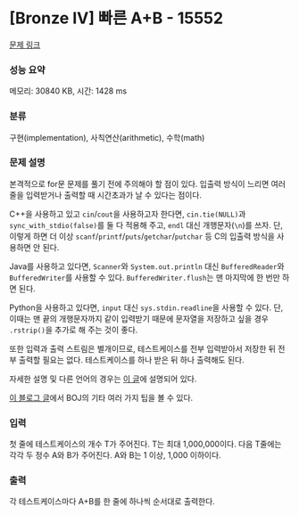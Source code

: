 # [Bronze IV] 빠른 A+B - 15552 

[문제 링크](https://www.acmicpc.net/problem/15552) 

### 성능 요약

메모리: 30840 KB, 시간: 1428 ms

### 분류

구현(implementation), 사칙연산(arithmetic), 수학(math)

### 문제 설명

<p style="user-select: auto;">본격적으로 for문 문제를 풀기 전에 주의해야 할 점이 있다. 입출력 방식이 느리면 여러 줄을 입력받거나 출력할 때 시간초과가 날 수 있다는 점이다.</p>

<p style="user-select: auto;">C++을 사용하고 있고 <code style="user-select: auto;">cin</code>/<code style="user-select: auto;">cout</code>을 사용하고자 한다면, <code style="user-select: auto;">cin.tie(NULL)</code>과 <code style="user-select: auto;">sync_with_stdio(false)</code>를 둘 다 적용해 주고, <code style="user-select: auto;">endl</code> 대신 개행문자(<code style="user-select: auto;">\n</code>)를 쓰자. 단, 이렇게 하면 더 이상 <code style="user-select: auto;">scanf</code>/<code style="user-select: auto;">printf</code>/<code style="user-select: auto;">puts</code>/<code style="user-select: auto;">getchar</code>/<code style="user-select: auto;">putchar</code> 등 C의 입출력 방식을 사용하면 안 된다.</p>

<p style="user-select: auto;">Java를 사용하고 있다면, <code style="user-select: auto;">Scanner</code>와 <code style="user-select: auto;">System.out.println</code> 대신 <code style="user-select: auto;">BufferedReader</code>와 <code style="user-select: auto;">BufferedWriter</code>를 사용할 수 있다. <code style="user-select: auto;">BufferedWriter.flush</code>는 맨 마지막에 한 번만 하면 된다.</p>

<p style="user-select: auto;">Python을 사용하고 있다면, <code style="user-select: auto;">input</code> 대신 <code style="user-select: auto;">sys.stdin.readline</code>을 사용할 수 있다. 단, 이때는 맨 끝의 개행문자까지 같이 입력받기 때문에 문자열을 저장하고 싶을 경우 <code style="user-select: auto;">.rstrip()</code>을 추가로 해 주는 것이 좋다.</p>

<p style="user-select: auto;">또한 입력과 출력 스트림은 별개이므로, 테스트케이스를 전부 입력받아서 저장한 뒤 전부 출력할 필요는 없다. 테스트케이스를 하나 받은 뒤 하나 출력해도 된다.</p>

<p style="user-select: auto;">자세한 설명 및 다른 언어의 경우는 <a href="http://www.acmicpc.net/board/view/22716" style="user-select: auto;">이 글</a>에 설명되어 있다.</p>

<p style="user-select: auto;"><a href="http://www.acmicpc.net/blog/view/55" style="user-select: auto;">이 블로그 글</a>에서 BOJ의 기타 여러 가지 팁을 볼 수 있다.</p>

### 입력 

 <p style="user-select: auto;">첫 줄에 테스트케이스의 개수 T가 주어진다. T는 최대 1,000,000이다. 다음 T줄에는 각각 두 정수 A와 B가 주어진다. A와 B는 1 이상, 1,000 이하이다.</p>

### 출력 

 <p style="user-select: auto;">각 테스트케이스마다 A+B를 한 줄에 하나씩 순서대로 출력한다.</p>

